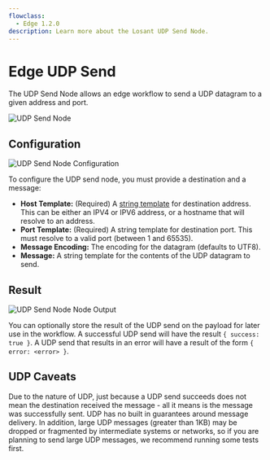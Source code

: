 ```yaml
---
flowclass:
  - Edge 1.2.0
description: Learn more about the Losant UDP Send Node.
---
```


# Edge UDP Send

The UDP Send Node allows an edge workflow to send a UDP datagram to a given address and port.

![UDP Send Node](/images/workflows/outputs/udp-send-node.png "UDP Send Node")

## Configuration

![UDP Send Node Configuration](/images/workflows/outputs/udp-send-node-config.png "UDP Send Node Configuration")

To configure the UDP send node, you must provide a destination and a message:

* **Host Template:** (Required) A [string template](/workflows/accessing-payload-data/#string-templates) for destination address. This can be either an IPV4 or IPV6 address, or a hostname that will resolve to an address.
* **Port Template:** (Required) A string template for destination port. This must resolve to a valid port (between 1 and 65535).
* **Message Encoding:** The encoding for the datagram (defaults to UTF8).
* **Message:** A string template for the contents of the UDP datagram to send.

## Result

![UDP Send Node Node Output](/images/workflows/outputs/udp-send-node-output.png "Run Executable Node Output")

You can optionally store the result of the UDP send on the payload for later use in the workflow. A successful UDP send will have the result `{ success: true }`. A UDP send that results in an error will have a result of the form `{ error: <error> }`.

## UDP Caveats

Due to the nature of UDP, just because a UDP send succeeds does not mean the destination received the message - all it means is the message was successfully sent. UDP has no built in guarantees around message delivery. In addition, large UDP messages (greater than 1KB) may be dropped or fragmented by intermediate systems or networks, so if you are planning to send large UDP messages, we recommend running some tests first.
